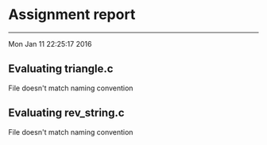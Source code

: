 # Assignment report
---
Mon Jan 11 22:25:17 2016

## Evaluating triangle.c

File doesn't match naming convention

## Evaluating rev_string.c

File doesn't match naming convention

